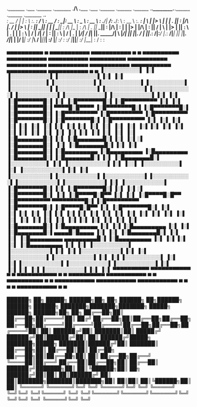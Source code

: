 

._______ .___    .______  ._______ .____/\      ._______ .___ .______  .______       .______  ._______.________._______.______  .______  ._______ .___.__  
: __   / |   |   :      \ :_.  ___\:   /  \     : __   / : __|: __   \ :_ _   \      : __   \ : .____/|    ___/: .____/:      \ : __   \ :_.  ___\:   |  \ 
|  |>  \ |   |   |   .   ||  : |/\ |.  ___/     |  |>  \ | : ||  \____||   |   |     |  \____|| : _/\ |___    \| : _/\ |   .   ||  \____||  : |/\ |   :   |
|  |>   \|   |/\ |   :   ||    /  \|     \      |  |>   \|   ||   :  \ | . |   |     |   :  \ |   /  \|       /|   /  \|   :   ||   :  \ |    /  \|   .   |
|_______/|   /  \|___|   ||. _____/|      \     |_______/|   ||   |___\|. ____/      |   |___\|_.: __/|__:___/ |_.: __/|___|   ||   |___\|. _____/|___|   |
         |______/    |___| :/      |___\  /              |___||___|     :/           |___|       :/      :        :/       |___||___|     :/          |___|
                           :            \/                              :                                                                 :                
                                                                                                                                                           
                                                                                                                                                           




 ▄▄▄▄▄▄▄▄▄▄   ▄            ▄▄▄▄▄▄▄▄▄▄▄  ▄▄▄▄▄▄▄▄▄▄▄  ▄    ▄       ▄▄▄▄▄▄▄▄▄▄  ▄▄▄▄▄▄▄▄▄▄▄  ▄▄▄▄▄▄▄▄▄▄▄  ▄▄▄▄▄▄▄▄▄▄        ▄▄▄▄▄▄▄▄▄▄▄  ▄▄▄▄▄▄▄▄▄▄▄  ▄▄▄▄▄▄▄▄▄▄▄  ▄▄▄▄▄▄▄▄▄▄▄  ▄▄▄▄▄▄▄▄▄▄▄  ▄▄▄▄▄▄▄▄▄▄▄  ▄▄▄▄▄▄▄▄▄▄▄  ▄         ▄ 
▐░░░░░░░░░░▌ ▐░▌          ▐░░░░░░░░░░░▌▐░░░░░░░░░░░▌▐░▌  ▐░▌     ▐░░░░░░░░░░▌▐░░░░░░░░░░░▌▐░░░░░░░░░░░▌▐░░░░░░░░░░▌      ▐░░░░░░░░░░░▌▐░░░░░░░░░░░▌▐░░░░░░░░░░░▌▐░░░░░░░░░░░▌▐░░░░░░░░░░░▌▐░░░░░░░░░░░▌▐░░░░░░░░░░░▌▐░▌       ▐░▌
▐░█▀▀▀▀▀▀▀█░▌▐░▌          ▐░█▀▀▀▀▀▀▀█░▌▐░█▀▀▀▀▀▀▀▀▀ ▐░▌ ▐░▌      ▐░█▀▀▀▀▀▀▀█░▌▀▀▀▀█░█▀▀▀▀ ▐░█▀▀▀▀▀▀▀█░▌▐░█▀▀▀▀▀▀▀█░▌     ▐░█▀▀▀▀▀▀▀█░▌▐░█▀▀▀▀▀▀▀▀▀ ▐░█▀▀▀▀▀▀▀▀▀ ▐░█▀▀▀▀▀▀▀▀▀ ▐░█▀▀▀▀▀▀▀█░▌▐░█▀▀▀▀▀▀▀█░▌▐░█▀▀▀▀▀▀▀▀▀ ▐░▌       ▐░▌
▐░▌       ▐░▌▐░▌          ▐░▌       ▐░▌▐░▌          ▐░▌▐░▌       ▐░▌       ▐░▌    ▐░▌     ▐░▌       ▐░▌▐░▌       ▐░▌     ▐░▌       ▐░▌▐░▌          ▐░▌          ▐░▌          ▐░▌       ▐░▌▐░▌       ▐░▌▐░▌          ▐░▌       ▐░▌
▐░█▄▄▄▄▄▄▄█░▌▐░▌          ▐░█▄▄▄▄▄▄▄█░▌▐░▌          ▐░▌░▌        ▐░█▄▄▄▄▄▄▄█░▌    ▐░▌     ▐░█▄▄▄▄▄▄▄█░▌▐░▌       ▐░▌     ▐░█▄▄▄▄▄▄▄█░▌▐░█▄▄▄▄▄▄▄▄▄ ▐░█▄▄▄▄▄▄▄▄▄ ▐░█▄▄▄▄▄▄▄▄▄ ▐░█▄▄▄▄▄▄▄█░▌▐░█▄▄▄▄▄▄▄█░▌▐░▌          ▐░█▄▄▄▄▄▄▄█░▌
▐░░░░░░░░░░▌ ▐░▌          ▐░░░░░░░░░░░▌▐░▌          ▐░░▌         ▐░░░░░░░░░░▌     ▐░▌     ▐░░░░░░░░░░░▌▐░▌       ▐░▌     ▐░░░░░░░░░░░▌▐░░░░░░░░░░░▌▐░░░░░░░░░░░▌▐░░░░░░░░░░░▌▐░░░░░░░░░░░▌▐░░░░░░░░░░░▌▐░▌          ▐░░░░░░░░░░░▌
▐░█▀▀▀▀▀▀▀█░▌▐░▌          ▐░█▀▀▀▀▀▀▀█░▌▐░▌          ▐░▌░▌        ▐░█▀▀▀▀▀▀▀█░▌    ▐░▌     ▐░█▀▀▀▀█░█▀▀ ▐░▌       ▐░▌     ▐░█▀▀▀▀█░█▀▀ ▐░█▀▀▀▀▀▀▀▀▀  ▀▀▀▀▀▀▀▀▀█░▌▐░█▀▀▀▀▀▀▀▀▀ ▐░█▀▀▀▀▀▀▀█░▌▐░█▀▀▀▀█░█▀▀ ▐░▌          ▐░█▀▀▀▀▀▀▀█░▌
▐░▌       ▐░▌▐░▌          ▐░▌       ▐░▌▐░▌          ▐░▌▐░▌       ▐░▌       ▐░▌    ▐░▌     ▐░▌     ▐░▌  ▐░▌       ▐░▌     ▐░▌     ▐░▌  ▐░▌                    ▐░▌▐░▌          ▐░▌       ▐░▌▐░▌     ▐░▌  ▐░▌          ▐░▌       ▐░▌
▐░█▄▄▄▄▄▄▄█░▌▐░█▄▄▄▄▄▄▄▄▄ ▐░▌       ▐░▌▐░█▄▄▄▄▄▄▄▄▄ ▐░▌ ▐░▌      ▐░█▄▄▄▄▄▄▄█░▌▄▄▄▄█░█▄▄▄▄ ▐░▌      ▐░▌ ▐░█▄▄▄▄▄▄▄█░▌     ▐░▌      ▐░▌ ▐░█▄▄▄▄▄▄▄▄▄  ▄▄▄▄▄▄▄▄▄█░▌▐░█▄▄▄▄▄▄▄▄▄ ▐░▌       ▐░▌▐░▌      ▐░▌ ▐░█▄▄▄▄▄▄▄▄▄ ▐░▌       ▐░▌
▐░░░░░░░░░░▌ ▐░░░░░░░░░░░▌▐░▌       ▐░▌▐░░░░░░░░░░░▌▐░▌  ▐░▌     ▐░░░░░░░░░░▌▐░░░░░░░░░░░▌▐░▌       ▐░▌▐░░░░░░░░░░▌      ▐░▌       ▐░▌▐░░░░░░░░░░░▌▐░░░░░░░░░░░▌▐░░░░░░░░░░░▌▐░▌       ▐░▌▐░▌       ▐░▌▐░░░░░░░░░░░▌▐░▌       ▐░▌
 ▀▀▀▀▀▀▀▀▀▀   ▀▀▀▀▀▀▀▀▀▀▀  ▀         ▀  ▀▀▀▀▀▀▀▀▀▀▀  ▀    ▀       ▀▀▀▀▀▀▀▀▀▀  ▀▀▀▀▀▀▀▀▀▀▀  ▀         ▀  ▀▀▀▀▀▀▀▀▀▀        ▀         ▀  ▀▀▀▀▀▀▀▀▀▀▀  ▀▀▀▀▀▀▀▀▀▀▀  ▀▀▀▀▀▀▀▀▀▀▀  ▀         ▀  ▀         ▀  ▀▀▀▀▀▀▀▀▀▀▀  ▀         ▀ 
                                                                                                                                                                                                                                 




██████╗ ██╗      █████╗  ██████╗██╗  ██╗    ██████╗ ██╗██████╗ ██████╗     ██████╗ ███████╗███████╗███████╗ █████╗ ██████╗  ██████╗██╗  ██╗
██╔══██╗██║     ██╔══██╗██╔════╝██║ ██╔╝    ██╔══██╗██║██╔══██╗██╔══██╗    ██╔══██╗██╔════╝██╔════╝██╔════╝██╔══██╗██╔══██╗██╔════╝██║  ██║
██████╔╝██║     ███████║██║     █████╔╝     ██████╔╝██║██████╔╝██║  ██║    ██████╔╝█████╗  ███████╗█████╗  ███████║██████╔╝██║     ███████║
██╔══██╗██║     ██╔══██║██║     ██╔═██╗     ██╔══██╗██║██╔══██╗██║  ██║    ██╔══██╗██╔══╝  ╚════██║██╔══╝  ██╔══██║██╔══██╗██║     ██╔══██║
██████╔╝███████╗██║  ██║╚██████╗██║  ██╗    ██████╔╝██║██║  ██║██████╔╝    ██║  ██║███████╗███████║███████╗██║  ██║██║  ██║╚██████╗██║  ██║
╚═════╝ ╚══════╝╚═╝  ╚═╝ ╚═════╝╚═╝  ╚═╝    ╚═════╝ ╚═╝╚═╝  ╚═╝╚═════╝     ╚═╝  ╚═╝╚══════╝╚══════╝╚══════╝╚═╝  ╚═╝╚═╝  ╚═╝ ╚═════╝╚═╝  ╚═╝
                                                                                                                                           

